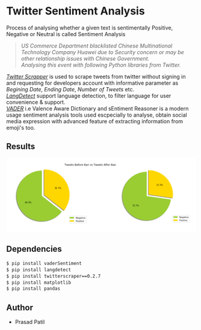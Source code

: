 # Twitter Sentiment Analysis 
Process of analysing whether a given text is sentimentally Positive, Negative or Neutral is called Sentiment Analysis

> *US Commerce Department blacklisted Chinese Multinational Technology Company Huawei due to Security concern or may be other relationship issues with Chinese Government.<br>
Analysing this event with following Python libraries from Twitter.*

[*Twitter Scrapper*](https://pypi.org/project/twitterscraper/0.2.7/) is used to scrape tweets from twitter without signing in and requesting for developers account with informative parameter as *Begining Date, Ending Date*, *Number of Tweets* etc.<br>
[*LangDetect*](https://pypi.org/project/langdetect/) support language detection, to filter language for user convenience & support.<br>
[*VADER*](https://pypi.org/project/vaderSentiment/) i.e Valence Aware Dictionary and sEntiment Reasoner is a modern usage sentiment analysis tools used escpecially to analyse, obtain social media expression with advanced feature of extracting information from emoji's too.
## Results
![](https://raw.githubusercontent.com/prasadpatil99/twitter-sentiment-analysis/master/asset/Result.png)

## Dependencies
``` sh 
$ pip install vaderSentiment
$ pip install langdetect
$ pip install twitterscraper==0.2.7
$ pip install matplotlib
$ pip install pandas
```
## Author 
- Prasad Patil
